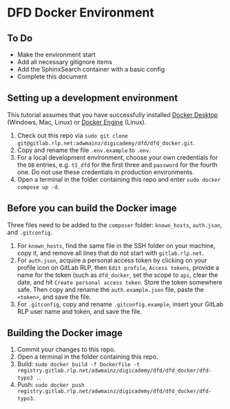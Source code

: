 # DFD Docker Environment

## To Do

- Make the environment start
- Add all necessary gitignore items
- Add the SphinxSearch container with a basic config
- Complete this document

## Setting up a development environment

This tutorial assumes that you have successfully installed [Docker Desktop](https://docs.docker.com/get-docker/) (Windows, Mac, Linux) or [Docker Engine](https://docs.docker.com/engine/install/) (Linux).

1. Check out this repo via `sudo git clone git@gitlab.rlp.net:adwmainz/digicademy/dfd/dfd_docker.git`.
2. Copy and rename the file `.env.example` to `.env`.
3. For a local development environment, choose your own credentials for the `DB` entries, e.g. `t3_dfd` for the first three and `password` for the fourth one. Do not use these credentials in production environments.
4. Open a terminal in the folder containing this repo and enter `sudo docker compose up -d`.

## Before you can build the Docker image

Three files need to be added to the `composer` folder: `known_hosts`, `auth.json`, and `.gitconfig`.

1. For `known_hosts`, find the same file in the SSH folder on your machine, copy it, and remove all lines that do not start with `gitlab.rlp.net`.
2. For `auth.json`, acquire a personal access token by clicking on your profile icon on GitLab RLP, then `Edit profile`, `Access tokens`, provide a name for the token (such as `dfd_docker`, set the scope to `api`, clear the date, and hit `Create personal access token`. Store the token somewhere safe. Then copy and rename the `auth.example.json` file, paste the `<token>`, and save the file.
3. For `.gitconfig`, copy and rename `.gitconfig.example`, insert your GitLab RLP user name and token, and save the file.

## Building the Docker image

1. Commit your changes to this repo.
2. Open a terminal in the folder containing this repo.
3. Build: `sudo docker build -f Dockerfile -t registry.gitlab.rlp.net/adwmainz/digicademy/dfd/dfd_docker/dfd-typo3 .`.
4. Push: `sudo docker push registry.gitlab.rlp.net/adwmainz/digicademy/dfd/dfd_docker/dfd-typo3`.